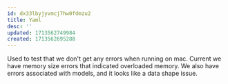 ```yaml
---
id: dx33lbyjyvmcj7hw0fdmzu2
title: Yaml
desc: ''
updated: 1713562749984
created: 1713562695288
---
```

Used to test that we don't get any errors when running on mac. Current we have memory size errors that indicated overloaded memory. We also have errors associated with models, and it looks like a data shape issue.

